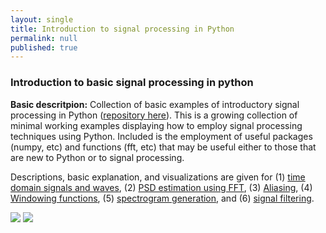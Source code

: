 ```yaml
---
layout: single
title: Introduction to signal processing in Python
permalink: null
published: true
---
```




### Introduction to basic signal processing in python 


**Basic descritpion:** Collection of basic examples of introductory signal processing in Python ([repository here](https://github.com/richkylet/signal-processing-iPython)). 
This is a growing collection of minimal working examples displaying how to employ signal processing techniques using Python. 
Included is the employment of useful packages (numpy, etc) and functions (fft, etc) that may be useful either to those that are new to Python or to signal processing. 

Descriptions, basic explanation, and visualizations are given for 
(1) [time domain signals and waves](https://github.com/richkylet/signal-processing-iPython/blob/master/01_introSound.ipynb),
(2) [PSD estimation using FFT](https://github.com/richkylet/signal-processing-iPython/blob/master/02_PSD_estimation.ipynb), 
(3) [Aliasing](https://github.com/richkylet/signal-processing-iPython/blob/master/03_FourierTransformAlias.ipynb), 
(4) [Windowing functions](https://github.com/richkylet/signal-processing-iPython/blob/master/04_WindowSpec.ipynb), 
(5) [spectrogram generation](https://github.com/richkylet/signal-processing-iPython/blob/master/05_Spectrogram.ipynb), and 
(6) [signal filtering](https://github.com/richkylet/signal-processing-iPython/blob/master/06_Filtering.ipynb). 



![]({{site.baseurl}}https://github.com/richkylet/analysis-tools/blob/gh-pages/images/time.png?raw=true)
![]({{site.baseurl}}https://github.com/richkylet/analysis-tools/blob/gh-pages/images/PSD.png?raw=true)


